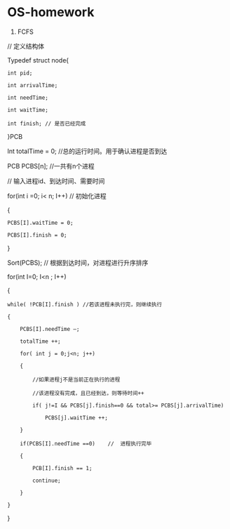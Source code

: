 # OS-homework

1. FCFS

// 定义结构体

Typedef struct node{

	int pid;

	int arrivalTime;

	int needTime;

	int waitTime;

	int finish;	// 是否已经完成

}PCB



Int totalTime = 0;	//总的运行时间。用于确认进程是否到达



PCB PCBS[n];	//一共有n个进程



// 输入进程id、到达时间、需要时间



for(int i =0; i< n; I++)	//	初始化进程

{

	PCBS[I].waitTime = 0;

 	PCBS[I].finish = 0;

}



Sort(PCBS);	// 根据到达时间，对进程进行升序排序



for(int I=0; I<n ; I++)

{

	while( !PCB[I].finish )	//若该进程未执行完，则继续执行

	{

		PCBS[I].needTime —;

		totalTime ++;

		for( int j = 0;j<n; j++)

		{

			//如果进程j不是当前正在执行的进程

			//该进程没有完成，且已经到达，则等待时间++

			if( j!=I && PCBS[j].finish==0 && total>= PCBS[j].arrivalTime)

				PCBS[j].waitTime ++;

		}

		if(PCBS[I].needTime ==0)	//	进程执行完毕

		{ 

			PCB[I].finish == 1;

			continue;

		}

	}

}
